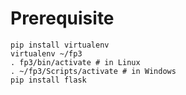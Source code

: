 # Prerequisite

```
pip install virtualenv
virtualenv ~/fp3
. fp3/bin/activate # in Linux
. ~/fp3/Scripts/activate # in Windows
pip install flask
```
